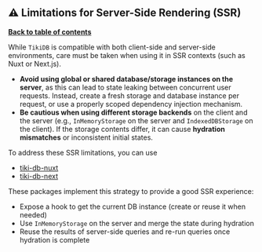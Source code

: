 ## ⚠️ Limitations for Server-Side Rendering (SSR)

**[Back to table of contents](./index.md)**

While `TikiDB` is compatible with both client-side and server-side environments, care must be taken when using it in SSR contexts (such as Nuxt or Next.js).

- **Avoid using global or shared database/storage instances on the server**, as this can lead to state leaking between concurrent user requests. Instead, create a fresh storage and database instance per request, or use a properly scoped dependency injection mechanism.
- **Be cautious when using different storage backends** on the client and the server (e.g., `InMemoryStorage` on the server and `IndexedDBStorage` on the client). If the storage contents differ, it can cause **hydration mismatches** or inconsistent initial states.


To address these SSR limitations, you can use 
- [tiki-db-nuxt](./extensions/nuxt.md)
- [tiki-db-next](./extensions/next.md)

These packages implement this strategy to provide a good SSR experience: 
- Expose a hook to get the current DB instance (create or reuse it when needed)
- Use `InMemoryStorage` on the server and merge the state during hydration
- Reuse the results of server-side queries and re-run queries once hydration is complete
